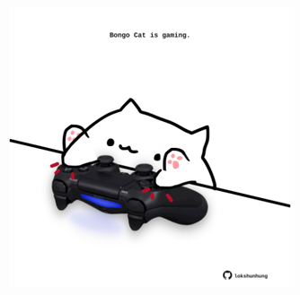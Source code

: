 <!-- built at 02/12/2021, 08:02:36 UTC -->
<p align="center">
  <img width="500" height="500" src="./ReadmeImage.svg">
</p>
